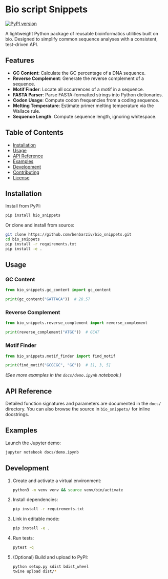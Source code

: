 # Bio script Snippets


[![PyPI version](https://img.shields.io/pypi/v/bio_snippets.svg)](https://pypi.org/project/bio_snippets)


A lightweight Python package of reusable bioinformatics utilities built on bio. Designed to simplify common sequence analyses with a consistent, test-driven API.

## Features

* **GC Content**: Calculate the GC percentage of a DNA sequence.
* **Reverse Complement**: Generate the reverse complement of a sequence.
* **Motif Finder**: Locate all occurrences of a motif in a sequence.
* **FASTA Parser**: Parse FASTA-formatted strings into Python dictionaries.
* **Codon Usage**: Compute codon frequencies from a coding sequence.
* **Melting Temperature**: Estimate primer melting temperature via the Wallace rule.
* **Sequence Length**: Compute sequence length, ignoring whitespace.


## Table of Contents

* [Installation](#installation)
* [Usage](#usage)
* [API Reference](#api-reference)
* [Examples](#examples)
* [Development](#development)
* [Contributing](#contributing)
* [License](#license)

## Installation

Install from PyPI:

```bash
pip install bio_snippets
```

Or clone and install from source:

```bash
git clone https://github.com/benbarziv/bio_snippets.git
cd bio_snippets
pip install -r requirements.txt
pip install -e .
```

## Usage

### GC Content

```python
from bio_snippets.gc_content import gc_content

print(gc_content("GATTACA"))  # 28.57
```

### Reverse Complement

```python
from bio_snippets.reverse_complement import reverse_complement

print(reverse_complement("ATGC"))  # GCAT
```

### Motif Finder

```python
from bio_snippets.motif_finder import find_motif

print(find_motif("GCGCGC", "GC"))  # [1, 3, 5]
```

*(See more examples in the `docs/demo.ipynb` notebook.)*

## API Reference

Detailed function signatures and parameters are documented in the `docs/` directory. You can also browse the source in `bio_snippets/` for inline docstrings.

## Examples

Launch the Jupyter demo:

```bash
jupyter notebook docs/demo.ipynb
```

## Development

1. Create and activate a virtual environment:

   ```bash
   python3 -m venv venv && source venv/bin/activate
   ```
2. Install dependencies:

   ```bash
   pip install -r requirements.txt
   ```
3. Link in editable mode:

   ```bash
   pip install -e .
   ```
4. Run tests:

   ```bash
   pytest -q
   ```
5. (Optional) Build and upload to PyPI:

   ```bash
   python setup.py sdist bdist_wheel
   twine upload dist/*
   ```

